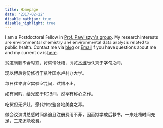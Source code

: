 ```yaml
---
title: Homepage
date: '2017-02-22'
disable_mathjax: true
disable_highlight: true
---
```


I am a Postdoctoral Fellow in [Prof. Pawliszyn's group](https://uwaterloo.ca/pawliszyn-group/). My research interests are environmental chemistry and environmental data analysis related to public health. Contact me via [blog](http://yufree.cn/blog) or [Email](mailto:42@yufree.cn) if you have questions about me and my current cv is [here](https://www.dropbox.com/s/9qx4ty4bq0puatw/cv.pdf?dl=0). 

贫道满脑不合时宜，好诙谐吐槽，浏览[本博](http://yufree.cn/blogcn)勿认真于字句之间。

现以博后身份修行于枫叶国水卢村办大学。

每日往来寝室实验室之间，试错不止。

如有闲暇，绘光影于RGB间，然罕有称心之作。

吃货但无炉灶，愿代神农鉴各地美食之毒。

做会议演讲总感时间紧迫且注册费用不菲，因而拟学成后教书，一来吐槽时间充足，二来还能收费。